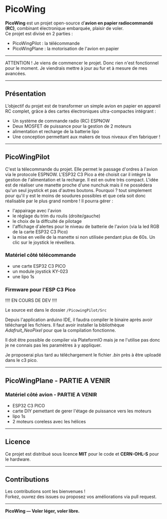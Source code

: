 # PicoWing

**PicoWing** est un projet open-source d’**avion en papier radiocommandé (RC)**, combinant électronique embarquée, plaisir de voler.  
Ce projet est divisé en 2 parties :
- PicoWingPilot : la télécommande
- PicoWingPlane : la motorisation de l'avion en papier

---

ATTENTION ! Je viens de commencer le projet. Donc rien n'est fonctionnel pour le moment. Je viendrais mettre à jour au fur et à mesure de mes avancées. 

---

## Présentation

L’objectif du projet est de transformer un simple avion en papier en appareil RC complet, grâce à des cartes électroniques ultra-compactes intégrant :

- Un système de commande radio (RC) ESPNOW
- Deux MOSFET de puissance pour la gestion de 2 moteurs
- alimentation et recharge de la batterie lipo
- Une conception permettant aux makers de tous niveaux d'en fabriquer !

---

## PicoWingPilot

C'est la télecommande du projet. Elle permet le passage d'ordres à l'avion via le protocole ESPNOW.
L'ESP32 C3 Pico a été choisit car il intègre la gestion de l'alimentation et la recharge.
Il est en outre très compact.
L'idée est de réaliser une manette proche d'une nunchuk mais il ne possèdera qu'un seul joystick et pas d'autres boutons.
Pourquoi ? tout simplement pour qu'il y est le moins de soudures possibles et que cela soit donc réalisable par le plus grand nombre !
Il pourra gérer :
- l'appairage avec l'avion
- le réglage du trim du roulis (droite/gauche)
- le choix de la diffculté de pilotage
- l'affichage d'alertes pour le niveau de batterie de l'avion (via la led RGB de la carte ESP32 C3 Pico)
- la mise en veille de la manette si non utilisée pendant plus de 60s. Un clic sur le joystick le réveillera.

### Matériel côté télécommande
- une carte ESP32 C3 PICO
- un module joystick KY-023
- une lipo 1s

### Firmware pour l'ESP C3 Pico

!!!! EN COURS DE DEV !!!! 

Le source est dans le dossier `/PicowingPilot/Src`

Depuis l'application arduino IDE, il faudra compiler le binaire après avoir téléchargé les fichiers.
Il faut avoir installer la bibliothèque *Adafruit_NeoPixel* pour que la compilation fonctionne.

Il doit être possible de compiler via PlateformIO mais je ne l'utilise pas donc je ne connais pas les paramètres à y appliquer.

Je proposerai plus tard au téléchargement le fichier *.bin* près à être uploadé dans le c3 pico.

---

## PicoWingPlane - PARTIE A  VENIR

### Matériel côté avion - PARTIE A  VENIR
- ESP32 C3 PICO
- carte DIY pemettant de gerer l'étage de puissance vers les moteurs
- lipo 1s
- 2 moteurs coreless avec les hélices





---

## Licence

Ce projet est distribué sous licence **MIT** pour le code et **CERN-OHL-S** pour le hardware.


---

## Contributions

Les contributions sont les bienvenues !  
Forkez, ouvrez des issues ou proposez vos améliorations via pull request.

---

**PicoWing — Voler léger, voler libre.**
